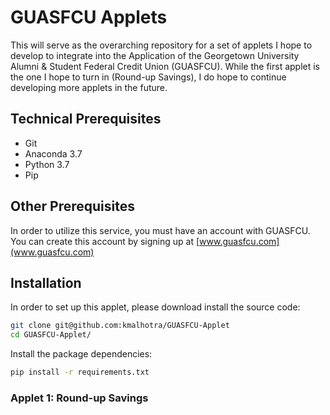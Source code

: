 # GUASFCU Applets

This will serve as the overarching repository for a set of applets I hope to develop to integrate into the Application of the Georgetown University Alumni & Student Federal Credit Union (GUASFCU). While the first applet is the one I hope to turn in (Round-up Savings), I do hope to continue developing more applets in the future. 

## Technical Prerequisites

- Git
- Anaconda 3.7
- Python 3.7
- Pip

## Other Prerequisites

In order to utilize this service, you must have an account with GUASFCU. You can create this account by signing up at [www.guasfcu.com](www.guasfcu.com)


## Installation

In order to set up this applet, please download install the source code:

```sh
git clone git@github.com:kmalhotra/GUASFCU-Applet
cd GUASFCU-Applet/
```

Install the package dependencies:

```sh
pip install -r requirements.txt
```

### Applet 1: Round-up Savings